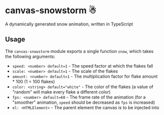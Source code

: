 # canvas-snowstorm ☃

A dynamically generated snow animation, written in TypeScript

## Usage

The `canvas-snowstorm` module exports a single function `snow`, which takes the following arguments:

- `speed: <number> default=1` - The speed factor at which the flakes fall
- `scale: <number> default=1` - The scale of the flakes
- `amount: <number> default=1` - The multiplication factor for flake amount \* 100 (1 = 100 flakes)
- `color: <string> default="white"` - The color of the flakes (a value of "random" will make every flake a different color)
- `fps: <number> default=60` - The frame rate of the animation (for a "smoother" animation, `speed` should be decreased as `fps` is increased)
- `el: <HTMLElement>` - The parent element the canvas is to be injected into
